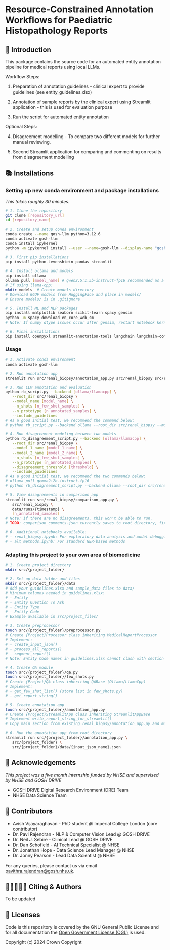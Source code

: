 # Resource-Constrained Annotation Workflows for Paediatric Histopathology Reports

## 🚀 Introduction

This package contains the source code for an automated entity annotation pipeline for medical reports using local LLMs. 

Workflow Steps:

1. Preparation of annotation guidelines - clinical expert to provide guidelines (see entity_guidelines.xlsx)

2. Annotation of sample reports by the clinical expert using Streamlit application - this is used for evaluation purpose

3. Run the script for automated entity annotation

Optional Steps:

4. Disagreement modelling - To compare two different models for further manual reviewing.

5. Second Streamlit application for comparing and commenting on results from disagreement modelling


## 📚 Installations

### Setting up new conda environment and package installations

*This takes roughly 30 minutes.*

```bash
# 1. Clone the repository
git clone [repository_url]
cd [repository_name]

# 2. Create and setup conda environment
conda create --name gosh-llm python=3.12.6
conda activate gosh-llm
conda install ipykernel
python -m ipykernel install --user --name=gosh-llm --display-name "gosh-llm (ipython)"

# 3. First pip installations 
pip install python-Levenshtein pandas streamlit

# 4. Install ollama and models
pip install ollama
ollama pull [model_name] # qwen2.5:1.5b-instruct-fp16 recommended as a good initial model
# If using llama-cpp:
mkdir models  # Create models directory
# Download GGUF models from HuggingFace and place in models/
# Ensure models/ is in .gitignore

# 5. Install ML and NLP packages
pip install matplotlib seaborn scikit-learn spacy gensim
python -m spacy download en_core_web_sm
# Note: If numpy dtype issues occur after gensim, restart notebook kernel

# 6. Final installations
pip install openpyxl streamlit-annotation-tools langchain langchain-community gliner llama-cpp-python
```

### Usage

```bash
# 1. Activate conda environment
conda activate gosh-llm

# 2. Run annotation app
streamlit run src/renal_biopsy/annotation_app.py src/renal_biopsy src/renal_biopsy/data/real_input.json

# 3. Run LLM annotation and evaluation
python rb_script.py --backend [ollama/llamacpp] \
   --root_dir src/renal_biopsy \
   --model_name [model_name] \
   --n_shots [n_few_shot_samples] \
   --n_prototype [n_annotated_samples] \
   --include_guidelines
# As a good initial test, we recommend the command below:
# python rb_script.py --backend ollama --root_dir src/renal_biopsy --model_name qwen2.5:1.5b-instruct-fp16 --n_shots 1 --n_prototype 1 --include_guidelines

# 4. Run disagreement modeling between two models 
python rb_disagreement_script.py --backend [ollama/llamacpp] \
   --root_dir src/renal_biopsy \
   --model_1_name [model_1_name] \
   --model_2_name [model_2_name] \
   --n_shots [n_few_shot_samples] \
   --n_prototype [n_annotated_samples] \
   --disagreement_threshold [threshold] \
   --include_guidelines
# As a good initial test, we recommend the two commands below:
# ollama pull gemma2:2b-instruct-fp16
# python rb_disagreement_script.py --backend ollama --root_dir src/renal_biopsy --model_1_name qwen2.5:1.5b-instruct-fp16 --model_2_name gemma2:2b-instruct-fp16 --n_shots 1 --n_prototype 1 --disagreement_threshold 0.3 --include_guidelines

# 5. View disagreements in comparison app
streamlit run src/renal_biopsy/comparison_app.py \
   src/renal_biopsy \
   data/runs/{timestamp} \
   [n_annotated_samples]
# Note: if there are no disagreements, this won't be able to run.
# TODO: comparison_comments.json currently saves to root directory, fix to save in timestamped folder.

# 6. Additional notebooks available:
# - renal_biopsy.ipynb: For exploratory data analysis and model debugging
# - alt_methods.ipynb: For standard NER-based methods
```

### Adapting this project to your own area of biomedicine

```bash
# 1. Create project directory
mkdir src/{project_folder}

# 2. Set up data folder and files
mkdir src/{project_folder}/data
# Add your guidelines.xlsx and sample_data files to data/
# Minimum columns needed in guidelines.xlsx:
# - Entity
# - Entity Question To Ask  
# - Entity Type
# - Entity Code
# Example available in src/project_files/

# 3. Create preprocessor
touch src/{project_folder}/preprocessor.py
# Create {Project}Processor class inheriting MedicalReportProcessor
# Implement:
# - create_input_json()
# - process_all_reports() 
# - segment_report()
# Note: Entity Code names in guidelines.xlsx cannot clash with section headings you need to extract in segment_report()

# 4. Create QA module
touch src/{project_folder}/qa.py
touch src/{project_folder}/few_shots.py
# Create {Project}QA class inheriting QABase (Ollama/LlamaCpp)
# Implement:
# - get_few_shot_list() (store list in few_shots.py)
# - get_report_string()

# 5. Create annotation app
touch src/{project_folder}/annotation_app.py
# Create {Project}StreamlitApp class inheriting StreamlitAppBase
# Implement write_report_string_for_streamlit()
# Copy main section from existing renal_biopsy/annotation_app.py and modify it to suit your project

# 6. Run the annotation app from root directory
streamlit run src/{project_folder}/annotation_app.py \
   src/{project_folder} \
   src/{project_folder}/data/{input_json_name}.json
```

##  🤝 Acknowledgements
*This project was a five month internship funded by NHSE and supervised by NHSE and GOSH DRIVE*
* GOSH DRIVE Digital Research Environment (DRE) Team
* NHSE Data Science Team

##  🤝 Contributors
* Avish Vijayaraghavan - PhD student @ Imperial College London (core contributor)
* Dr. Pavi Rajendran - NLP & Computer Vision Lead @ GOSH DRIVE
* Dr. Neil J. Sebire - Clinical Lead @ GOSH DRIVE
* Dr. Dan Schofield - AI Technical Specialist @ NHSE
* Dr. Jonathan Hope - Data Science Lead Manager @ NHSE
* Dr. Jonny Pearson - Lead Data Scientist @ NHSE

For any queries, please contact us via email pavithra.rajendran@gosh.nhs.uk.

##  🧑🏽‍🤝‍🧑🏽 Citing & Authors

To be updated

## 📃 Licenses

Code is this repository is covered by the GNU General Public License and for all documentation the [Open Government License (OGL)](https://www.nationalarchives.gov.uk/doc/open-government-licence/version/3/) is used.

Copyright (c) 2024 Crown Copyright

